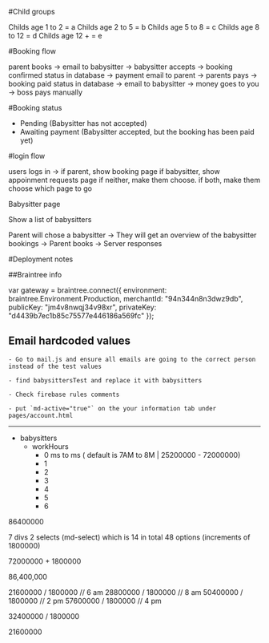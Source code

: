 #Child groups

Childs age 1 to 2 = a
Childs age 2 to 5 = b
Childs age 5 to 8 = c
Childs age 8 to 12 = d
Childs age 12 + = e

#Booking flow

parent books -> 
email to babysitter ->
babysitter accepts -> 
booking confirmed status in database ->
payment email to parent ->
parents pays -> 
booking paid status in database ->
email to babysitter ->
money goes to you -> 
boss pays manually

#Booking status

- Pending (Babysitter has not accepted)
- Awaiting payment (Babysitter accepted, but the booking has been paid yet)

#login flow

users logs in -> 
	if parent, show booking page
	if babysitter, show appoinment requests page
	if neither, make them choose.
	if both, make them choose which page to go



Babysitter page 

Show a list of babysitters

Parent will chose a babysitter -> 
They will get an overview of the babysitter bookings ->
Parent books -> 
Server responses



#Deployment notes

##Braintree info

var gateway = braintree.connect({
  environment: braintree.Environment.Production,
  merchantId: "94n344n8n3dwz9db",
  publicKey: "jm4v8nwqj34v98xr",
  privateKey: "d4439b7ec1b85c75577e446186a569fc"
});

## Email hardcoded values

 	- Go to mail.js and ensure all emails are going to the correct person instead of the test values

	- find babysittersTest and replace it with babysitters

	- Check firebase rules comments
	
	- put `md-active="true"` on the your information tab under pages/account.html
	








---


- babysitters
	- workHours 
		- 0
			ms to ms ( default is 7AM to 8M | 25200000 - 72000000)
		- 1
		- 2 
		- 3
		- 4
		- 5
		- 6


86400000


7 divs
 2 selects (md-select) which is 14 in total
  48 options (increments of 1800000)


72000000 + 1800000


86,400,000

21600000 / 1800000 // 6  am
28800000 / 1800000 // 8 am
50400000 / 1800000 // 2 pm
57600000 / 1800000 // 4 pm


32400000 / 1800000


21600000